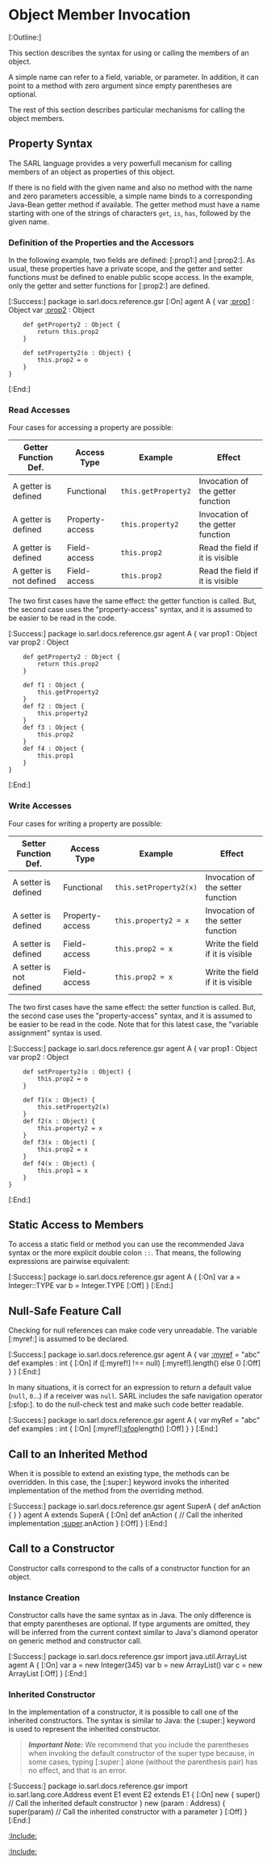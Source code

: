# Object Member Invocation

[:Outline:]

This section describes the syntax for using or calling the members of an object.

A simple name can refer to a field, variable, or parameter. In addition, it can point to
a method with zero argument since empty parentheses are optional.

The rest of this section describes particular mechanisms for calling the object members.


## Property Syntax

The SARL language provides a very powerfull mecanism for calling members of an object as
properties of this object.

If there is no field with the given name and also no method with
the name and zero parameters accessible, a simple name binds to a
corresponding Java-Bean getter method if available.
The getter method must have a name starting with one of the strings of
characters `get`, `is`, `has`, followed by the given name.

### Definition of the Properties and the Accessors

In the following example, two fields are defined: [:prop1:] and [:prop2:].
As usual, these properties have a private scope, and the getter and setter functions must
be defined to enable public scope access.
In the example, only the getter and setter functions for [:prop2:] are defined.

[:Success:]
	package io.sarl.docs.reference.gsr
	[:On]
	agent A {
		var [:prop1](prop1) : Object
		var [:prop2](prop2) : Object

		def getProperty2 : Object {
			return this.prop2
		}

		def setProperty2(o : Object) {
			this.prop2 = o
		}
	}
[:End:]


### Read Accesses

Four cases for accessing a property are possible:


| Getter Function Def.    | Access Type     | Example             | Effect                            | 
| ----------------------- | --------------- | ------------------- | --------------------------------- |
| A getter is defined     | Functional      | `this.getProperty2` | Invocation of the getter function |
| A getter is defined     | Property-access | `this.property2`    | Invocation of the getter function |
| A getter is defined     | Field-access    | `this.prop2`        | Read the field if it is visible   |
| A getter is not defined | Field-access    | `this.prop2`        | Read the field if it is visible   |


The two first cases have the same effect: the getter function is called.
But, the second case uses the "property-access" syntax, and it is assumed to be easier to be read in the code.

[:Success:]
	package io.sarl.docs.reference.gsr
	agent A {
		var prop1 : Object
		var prop2 : Object

		def getProperty2 : Object {
			return this.prop2
		}

		def f1 : Object {
			this.getProperty2
		}
		def f2 : Object {
			this.property2
		}
		def f3 : Object {
			this.prop2
		}
		def f4 : Object {
			this.prop1
		}
	}
[:End:]


### Write Accesses

Four cases for writing a property are possible:


| Setter Function Def.    | Access Type     | Example                | Effect                            | 
| ----------------------- | --------------- | ---------------------- | --------------------------------- |
| A setter is defined     | Functional      | `this.setProperty2(x)` | Invocation of the setter function |
| A setter is defined     | Property-access | `this.property2 = x`   | Invocation of the setter function |
| A setter is defined     | Field-access    | `this.prop2 = x`       | Write the field if it is visible  |
| A setter is not defined | Field-access    | `this.prop2 = x`       | Write the field if it is visible  |


The two first cases have the same effect: the setter function is called.
But, the second case uses the "property-access" syntax, and it is assumed to be easier to be read in the code.
Note that for this latest case, the "variable assignment" syntax is used.

[:Success:]
	package io.sarl.docs.reference.gsr
	agent A {
		var prop1 : Object
		var prop2 : Object

		def setProperty2(o : Object) {
			this.prop2 = o
		}

		def f1(x : Object) {
			this.setProperty2(x)
		}
		def f2(x : Object) {
			this.property2 = x
		}
		def f3(x : Object) {
			this.prop2 = x
		}
		def f4(x : Object) {
			this.prop1 = x
		}
	}
[:End:]


## Static Access to Members

To access a static field or method you can use the recommended Java syntax or the more explicit double colon `::`.
That means, the following expressions are pairwise equivalent:

[:Success:]
	package io.sarl.docs.reference.gsr
	agent A {
		[:On]
		var a = Integer::TYPE
		var b = Integer.TYPE
		[:Off]
	}
[:End:]


## Null-Safe Feature Call

Checking for null references can make code very unreadable. 
The variable [:myref:] is assumed to be declared.

[:Success:]
	package io.sarl.docs.reference.gsr
	agent A {
		var [:myref](myRef) = "abc"
		def examples : int {
			[:On]
			if ([:myref!] !== null) [:myref!].length() else 0
			[:Off]
		}
	}
[:End:]


In many situations, it is correct for an expression to return a default value (`null`, `0`...) if a receiver was `null`.
SARL includes the safe navigation operator [:sfop:]. to do the null-check test and make such code better readable.

[:Success:]
	package io.sarl.docs.reference.gsr
	agent A {
		var myRef = "abc"
		def examples : int {
			[:On]
			[:myref!][:sfop](?.)length()
			[:Off]
		}
	}
[:End:]


## Call to an Inherited Method

When it is possible to extend an existing type, the methods can be overridden.
In this case, the [:super:] keyword invoks the inherited implementation of the method
from the overriding method.

[:Success:]
	package io.sarl.docs.reference.gsr
	agent SuperA {
		def anAction {
		}
	}
	agent A extends SuperA {
		[:On]
		def anAction {
			// Call the inherited implementation
			[:super](super).anAction
		}
		[:Off]
	}
[:End:]


## Call to a Constructor

Constructor calls correspond to the calls of a constructor function for an object.


### Instance Creation
Constructor calls have the same syntax as in Java. The only difference is that empty parentheses are optional.
If type arguments are omitted, they will be inferred from the current context similar to Java's
diamond operator on generic method and constructor call.

[:Success:]
	package io.sarl.docs.reference.gsr
	import java.util.ArrayList
	agent A {
		[:On]
		var a = new Integer(345)
		var b = new ArrayList<Integer>()
		var c = new ArrayList<Integer>
		[:Off]
	}
[:End:]


###	Inherited Constructor

In the implementation of a constructor, it is possible to call one of the inherited constructors.
The syntax is similar to Java: the (:super:] keyword is used to represent the inherited constructor.

> **_Important Note:_** We recommend that you include the parentheses when invoking the default constructor
> of the super type because, in some cases, typing [:super:] alone (without the parenthesis pair)
> has no effect, and that is an error.

[:Success:]
	package io.sarl.docs.reference.gsr
	import io.sarl.lang.core.Address
	event E1
	event E2 extends E1 {
		[:On]
		new {
			super() // Call the inherited default constructor
		}
		new (param : Address) {
			super(param) // Call the inherited constructor with a parameter
		}
		[:Off]
	}
[:End:]



[:Include:](../generalsyntaxref.inc)

[:Include:](../../legal.inc)
